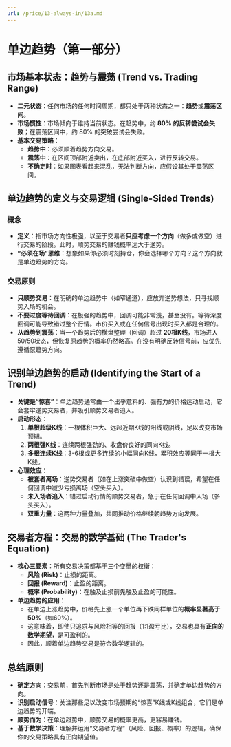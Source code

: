 ```yaml
---
url: /price/13-always-in/13a.md
---
```

# 单边趋势（第一部分）

## 市场基本状态：趋势与震荡 (Trend vs. Trading Range)

* **二元状态**：任何市场的任何时间周期，都只处于两种状态之一：**趋势**或**震荡区间**。
* **市场惯性**：市场倾向于维持当前状态。在趋势中，约 **80% 的反转尝试会失败**；在震荡区间中，约 80% 的突破尝试会失败。
* **基本交易策略**：
  * **趋势中**：必须顺着趋势方向交易。
  * **震荡中**：在区间顶部附近卖出，在底部附近买入，进行反转交易。
  * **不确定时**：如果图表看起来混乱，无法判断方向，应假设其处于震荡区间。

## 单边趋势的定义与交易逻辑 (Single-Sided Trends)

### 概念

* **定义**：指市场方向性极强，以至于交易者**只应考虑一个方向**（做多或做空）进行交易的阶段。此时，顺势交易的赚钱概率远大于逆势。
* **“必须在场”思维**：想象如果你必须时刻持仓，你会选择哪个方向？这个方向就是单边趋势的方向。

### 交易原则

* **只顺势交易**：在明确的单边趋势中（如窄通道），应放弃逆势想法，只寻找顺势入场的机会。
* **不要过度等待回调**：在极强的趋势中，回调可能非常浅，甚至没有。等待深度回调可能导致错过整个行情。市价买入或在任何信号出现时买入都是合理的。
* **从趋势到震荡**：当一个趋势后的横盘整理（回调）超过 **20根K线**，市场进入50/50状态，但恢复原趋势的概率仍然略高。在没有明确反转信号前，应优先遵循原趋势方向。

## 识别单边趋势的启动 (Identifying the Start of a Trend)

* **关键是“惊喜”**：单边趋势通常由一个出乎意料的、强有力的价格运动启动，它会套牢逆势交易者，并吸引顺势交易者追入。
* **启动形态**：
  1. **单根超级K线**：一根体积巨大、远超近期K线的阳线或阴线，足以改变市场预期。
  2. **两根强K线**：连续两根强劲的、收盘价良好的同向K线。
  3. **多根连续K线**：3-6根或更多连续的小幅同向K线，累积效应等同于一根大K线。
* **心理效应**：
  * **被套者离场**：逆势交易者（如在上涨突破中做空）认识到错误，希望在任何回调中减少亏损离场（空头买入）。
  * **未入场者追入**：错过启动行情的顺势交易者，急于在任何回调中入场（多头买入）。
  * **双重力量**：这两种力量叠加，共同推动价格继续朝趋势方向发展。

## 交易者方程：交易的数学基础 (The Trader's Equation)

* **核心三要素**：所有交易决策都基于三个变量的权衡：
  * **风险 (Risk)**：止损的距离。
  * **回报 (Reward)**：止盈的距离。
  * **概率 (Probability)**：在触及止损前先触及止盈的可能性。
* **单边趋势的应用**：
  * 在单边上涨趋势中，价格先上涨一个单位再下跌同样单位的**概率显著高于50%**（如60%）。
  * 这意味着，即使只追求与风险相等的回报（1:1盈亏比），交易也具有**正向的数学期望**，是可盈利的。
  * 因此，顺着单边趋势交易是符合数学逻辑的。

## 总结原则

* **确定方向**：交易前，首先判断市场是处于趋势还是震荡，并确定单边趋势的方向。
* **识别启动信号**：关注那些足以改变市场预期的“惊喜”K线或K线组合，它们是单边趋势的开端。
* **顺势而为**：在单边趋势中，顺势交易的概率更高，更容易赚钱。
* **基于数学决策**：理解并运用“交易者方程”（风险、回报、概率）的逻辑，确保你的交易策略具有正向期望值。
